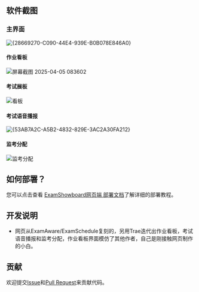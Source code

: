 ## 软件截图

### 主界面
![{28669270-C090-44E4-939E-B0B078E846A0}](https://github.com/user-attachments/assets/7efd5b2d-d439-4e5c-a173-df11c9f29d1e)

#### 作业看板   
![屏幕截图 2025-04-05 083602](https://github.com/user-attachments/assets/b05980b4-d464-465e-b8df-570a1556d0ed)

#### 考试展板
![看板](https://github.com/user-attachments/assets/1e01f0e9-7ddf-4c03-b84e-b1e575beb6c8)

#### 考试语音播报 
![{53AB7A2C-A5B2-4832-829E-3AC2A30FA212}](https://github.com/user-attachments/assets/e28a9e64-7688-4885-b125-37855c56b430)

#### 监考分配 
![监考分配](https://github.com/user-attachments/assets/28f5c9c7-ad0b-4ac4-aac4-48e4b43444dc)

## 如何部署？   
 您可以点击查看 [ExamShowboard网页端 部署文档](https://github.com/fhzit/ExamSchedule/wiki)了解详细的部署教程。   

## 开发说明
- 网页从ExamAware/ExamSchedule复刻的，另用Trae迭代出作业看板，考试语音播报和监考分配，作业看板界面模仿了其他作者，自己是刚接触网页制作的小白。

## 贡献
欢迎提交[Issue](https://github.com/ExamAware/ExamSchedule/issues)和[Pull Request](https://github.com/ExamAware/ExamSchedule/pulls)来贡献代码。
